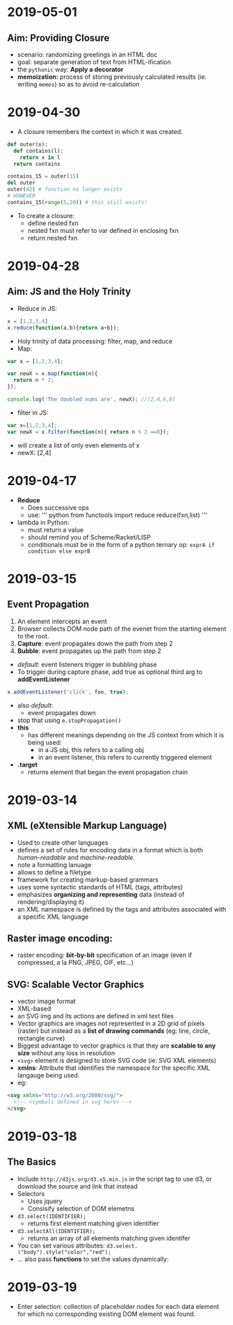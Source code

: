 # 2019-05-01
## Aim: Providing Closure
- scenario: randomizing greetings in an HTML doc
- goal: separate generation of text from HTML-ification
- the `pythonic` way: **Apply a decorator**
- **memoization:** process of storing previously calculated results (ie. writing `memos`) so as to avoid re-calculation

# 2019-04-30
- A closure remembers the context in which it was created.
``` python
def outer(x):
  def contains(l):
    return x in l
  return contains

contains_15 = outer(15)
del outer
outer(42) # function no longer exists
# HOWEVER
contains_15(range(5,20)) # this still exists!
```
- To create a closure:
  - define nested fxn
  - nested fxn must refer to var defined in enclosing fxn
  - return nested fxn

# 2019-04-28
## Aim: JS and the Holy Trinity
- Reduce in JS:
``` js
x = [1,2,3,4]
x.reduce(function(a,b){return a+b});
```
- Holy trinity of data processing: filter, map, and reduce
- Map:
```js
var x = [1,2,3,4];

var newX = x.map(function(n){
  return n * 2;
});

console.log('The doubled nums are', newX); //[2,4,6,8]
```
- filter in JS:
``` js
var x=[1,2,3,4];
var newX = x.filter(function(n){ return n % 2 ==0});
```
- will create a list of only even elements of x
- newX: [2,4]

# 2019-04-17
- **Reduce**
  - Does successive ops
  - use:
  ''' python
  from functools import reduce
  reduce(fxn,list)
  '''
- lambda in Python:
  - must return a value
  - should remind you of Scheme/Racket/LISP
  - conditionals must be in the form of a python ternary op: `exprA if condition else exprB`

# 2019-03-15
## Event Propagation
1. An element intercepts an event
1. Browser collects DOM node path of the evenet from the starting element to the root.
1. **Capture**: event propagates down the path from step 2
1. **Bubble**: event propagates up the path from step 2


- *default*: event listeners trigger in bubbling phase
- To trigger during capture phase, add true as optional third arg to **addEventListener**
``` js
x.addEventListener('click', foo, true);
```
- also *default*:
  - event propagates down
- stop that using `e.stopPropagation()`
- **this**
  - has different meanings depending on the JS context from which it is being used:
    - in a JS obj, this refers to a calling obj
    - in an event listener, this refers to currently triggered element
- **.target**
  - returns element that began the event propagation chain

# 2019-03-14
## XML (eXtensible Markup Language)
- Used to create other languages
- defines a set of rules for encoding data in a format which is both *human-readable* and *machine-readable*.
- note a formatting lanuage
- allows to define a filetype
- framework for creating markup-based grammars
- uses some syntactic standards of HTML (tags, attributes)
- emphasizes **organizing and representing** data (instead of rendering/displaying it)
- an XML namespace is defined by the tags and attributes associated with a specific XML language

## Raster image encoding:
  - raster encoding: **bit-by-bit** specification of an image (even if compressed, a la PNG, JPEG, GIF, etc...)

## SVG: Scalable Vector Graphics
- vector image format
- XML-based
- an SVG img and its actions are defined in xml text files
- Vector graphics are images not represented in a 2D grid of pixels (raster) but instead as a **list of drawing commands** (eg: line, circle, rectangle curve)
- Biggest advantage to vector graphics is that they are **scalable to any size** without any loss in resolution
- `<svg>` element is designed to store SVG code (ie: SVG XML elements)
- **xmlns**: Attribute that identifies the namespace for the specific XML langauge being used.
- eg:
``` html
<svg xmlns="http://w3.org/2000/svg/">
  <!-- <symbols defined in svg here> -->
</svg>
```

# 2019-03-18
## The Basics
- Include `http://d3js.org/d3.v5.min.js` in the script tag to use d3, or download the source and link that instead
- Selectors
  - Uses jquery
  - Consisify selection of DOM elemetns
- `d3.select(IDENTIFIER);`
  - returns first element matching given identifier
- `d3.selectAll(IDENTIFIER);`
  - returns an array of all ekements matching given identifer
- You can set various attributes: `d3.select.("body").style("color","red");`
- ... also pass **functions** to set the values dynamically:
<!-- ``` js
d3.selectAll('p')
  .style('font-size', function(){
    // some num op
  };
``` -->

# 2019-03-19
- Enter selection: collection of placeholder nodes for each data element for which no corresponding existing DOM element was found.
